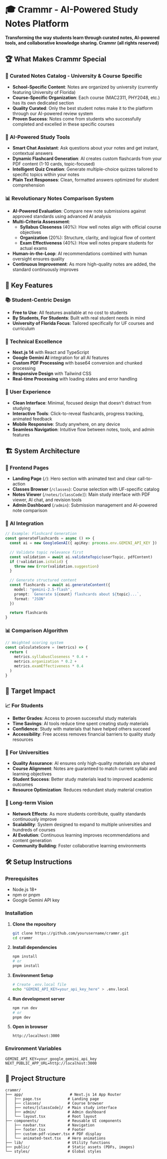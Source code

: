 # 🎓 Crammr - AI-Powered Study Notes Platform

**Transforming the way students learn through curated notes, AI-powered tools, and collaborative knowledge sharing. Crammr (all rights reserved)**

## 🏆 What Makes Crammr Special

### 🎯 **Curated Notes Catalog - University & Course Specific**
- **School-Specific Content**: Notes are organized by university (currently featuring University of Florida)
- **Course-Specific Organization**: Each course (MAC2311, PHY2048, etc.) has its own dedicated section
- **Quality Curated**: Only the best student notes make it to the platform through our AI-powered review system
- **Proven Success**: Notes come from students who successfully completed and excelled in these specific courses

### 🤖 **AI-Powered Study Tools**
- **Smart Chat Assistant**: Ask questions about your notes and get instant, contextual answers
- **Dynamic Flashcard Generation**: AI creates custom flashcards from your PDF content (1-10 cards, topic-focused)
- **Intelligent Quiz Creation**: Generate multiple-choice quizzes tailored to specific topics within your notes
- **Plain Text Responses**: Clean, formatted answers optimized for student comprehension

### 📊 **Revolutionary Notes Comparison System**
- **AI-Powered Evaluation**: Compare new note submissions against approved standards using advanced AI analysis
- **Multi-Criteria Assessment**:
  - **Syllabus Closeness** (40%): How well notes align with official course objectives
  - **Organization** (20%): Structure, clarity, and logical flow of content  
  - **Exam Effectiveness** (40%): How well notes prepare students for actual exams
- **Human-in-the-Loop**: AI recommendations combined with human oversight ensures quality
- **Continuous Improvement**: As more high-quality notes are added, the standard continuously improves

## 🚀 Key Features

### 📚 **Student-Centric Design**
- **Free to Use**: All features available at no cost to students
- **By Students, For Students**: Built with real student needs in mind
- **University of Florida Focus**: Tailored specifically for UF courses and curriculum

### 🔧 **Technical Excellence**
- **Next.js 14** with React and TypeScript
- **Google Gemini AI** integration for all AI features
- **Custom PDF Processing** with base64 conversion and chunked processing
- **Responsive Design** with Tailwind CSS
- **Real-time Processing** with loading states and error handling

### 🎨 **User Experience**
- **Clean Interface**: Minimal, focused design that doesn't distract from studying
- **Interactive Tools**: Click-to-reveal flashcards, progress tracking, animated feedback
- **Mobile Responsive**: Study anywhere, on any device
- **Seamless Navigation**: Intuitive flow between notes, tools, and admin features

## 🏗️ **System Architecture**

### 📱 **Frontend Pages**
- **Landing Page** (`/`): Hero section with animated text and clear call-to-action
- **Classes Browser** (`/classes`): Course selection with UF-specific catalog
- **Notes Viewer** (`/notes/[classCode]`): Main study interface with PDF viewer, AI chat, and revision tools
- **Admin Dashboard** (`/admin`): Submission management and AI-powered note comparison

### 🧠 **AI Integration**
```typescript
// Example: Flashcard Generation
const generateFlashcards = async () => {
  const ai = new GoogleGenAI({ apiKey: process.env.GEMINI_API_KEY })
  
  // Validate topic relevance first
  const validation = await ai.validateTopic(userTopic, pdfContent)
  if (!validation.isValid) {
    throw new Error(validation.suggestion)
  }
  
  // Generate structured content
  const flashcards = await ai.generateContent({
    model: "gemini-2.5-flash",
    prompt: `Generate ${count} flashcards about ${topic}...`,
    format: "JSON"
  })
  
  return flashcards
}
```

### 📊 **Comparison Algorithm**
```typescript
// Weighted scoring system
const calculateScore = (metrics) => {
  return (
    metrics.syllabusCloseness * 0.4 +
    metrics.organization * 0.2 +
    metrics.examEffectiveness * 0.4
  )
}
```

## 🎯 **Target Impact**

### 📈 **For Students**
- **Better Grades**: Access to proven successful study materials
- **Time Savings**: AI tools reduce time spent creating study materials
- **Confidence**: Study with materials that have helped others succeed
- **Accessibility**: Free access removes financial barriers to quality study resources

### 🏫 **For Universities**
- **Quality Assurance**: AI ensures only high-quality materials are shared
- **Course Alignment**: Notes are guaranteed to match current syllabi and learning objectives
- **Student Success**: Better study materials lead to improved academic outcomes
- **Resource Optimization**: Reduces redundant study material creation

### 🌟 **Long-term Vision**
- **Network Effects**: As more students contribute, quality standards continuously improve
- **Scalability**: System designed to expand to multiple universities and hundreds of courses
- **AI Evolution**: Continuous learning improves recommendations and content generation
- **Community Building**: Foster collaborative learning environments

## 🛠️ **Setup Instructions**

### Prerequisites
- Node.js 18+ 
- npm or pnpm
- Google Gemini API key

### Installation

1. **Clone the repository**
   ```bash
   git clone https://github.com/yourusername/crammr.git
   cd crammr
   ```

2. **Install dependencies**
   ```bash
   npm install
   # or
   pnpm install
   ```

3. **Environment Setup**
   ```bash
   # Create .env.local file
   echo "GEMINI_API_KEY=your_api_key_here" > .env.local
   ```

4. **Run development server**
   ```bash
   npm run dev
   # or  
   pnpm dev
   ```

5. **Open in browser**
   ```
   http://localhost:3000
   ```

### Environment Variables
```env
GEMINI_API_KEY=your_google_gemini_api_key
NEXT_PUBLIC_APP_URL=http://localhost:3000
```

## 📁 **Project Structure**

```
crammr/
├── app/                     # Next.js 14 App Router
│   ├── page.tsx            # Landing page
│   ├── classes/            # Course browser
│   ├── notes/[classCode]/  # Main study interface
│   ├── admin/              # Admin dashboard
│   └── layout.tsx          # Root layout
├── components/             # Reusable UI components
│   ├── navbar.tsx          # Navigation
│   ├── footer.tsx          # Footer
│   ├── custom-pdf-viewer.tsx # PDF display
│   └── animated-text.tsx   # Hero animations
├── lib/                    # Utility functions
├── public/                 # Static assets (PDFs, images)
└── styles/                 # Global styles
```
